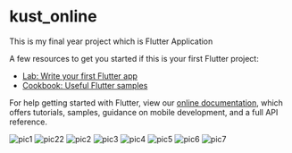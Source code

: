 # kust_online


This is my final year project which is Flutter Application 

A few resources to get you started if this is your first Flutter project:

- [Lab: Write your first Flutter app](https://flutter.dev/docs/get-started/codelab)
- [Cookbook: Useful Flutter samples](https://flutter.dev/docs/cookbook)

For help getting started with Flutter, view our
[online documentation](https://flutter.dev/docs), which offers tutorials,
samples, guidance on mobile development, and a full API reference.

![pic1](https://user-images.githubusercontent.com/59048193/160114310-ce731750-ff4d-4245-8ec1-68b3770d512e.png)
![pic22](https://user-images.githubusercontent.com/59048193/160114369-963dd79c-50a2-41f3-bf67-87095432b3fd.png)
![pic2](https://user-images.githubusercontent.com/59048193/160114405-3f6d816b-6904-4b93-8c89-1689007aa5c4.png)
![pic3](https://user-images.githubusercontent.com/59048193/160114424-aef8f12a-55e3-40d7-a55b-a3c569750a19.png)
![pic4](https://user-images.githubusercontent.com/59048193/160114436-3f474213-ebff-4b3f-8ae6-89661ac4c475.png)
![pic5](https://user-images.githubusercontent.com/59048193/160114459-041a7977-c4ea-49d8-b65d-91ba04115a2c.png)
![pic6](https://user-images.githubusercontent.com/59048193/160114520-974564c0-c71f-4588-943f-18dd1a19c258.png)
![pic7](https://user-images.githubusercontent.com/59048193/160114528-591db8d9-aee7-4889-8369-5b1b47be9d49.png)

